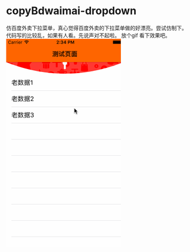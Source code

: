 # copyBdwaimai-dropdown
仿百度外卖下拉菜单，真心觉得百度外卖的下拉菜单做的好漂亮。尝试仿制下。
代码写的比较乱，如果有人看。先说声对不起啦。
放个gif 看下效果吧。
 ![image](http://github.com/lbwnh123/pic/raw/master/仿写百度外卖下拉菜单.gif)

